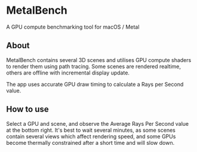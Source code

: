 # MetalBench

A GPU compute benchmarking tool for macOS / Metal

## About

MetalBench contains several 3D scenes and utilises GPU compute shaders to render them using path tracing. Some scenes are rendered realtime, others are offline with incremental display update.

The app uses accurate GPU draw timing to calculate a Rays per Second value.

## How to use

Select a GPU and scene, and observe the Average Rays Per Second value at the bottom right. It's best to wait several minutes, as some scenes contain several views which affect rendering speed, and some GPUs become thermally constrained after a short time and will slow down.

